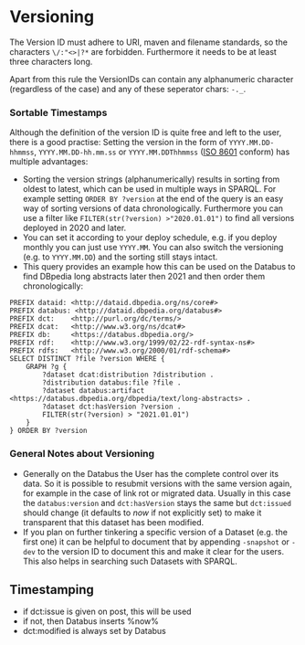 # Versioning

The Version ID must adhere to URI, maven and filename standards, so the characters `\/:"<>|?*` are forbidden. Furthermore it needs to be at least three characters long.

Apart from this rule the VersionIDs can contain any alphanumeric character (regardless of the case) and any of these seperator chars: `-._`. 

### Sortable Timestamps

Although the definition of the version ID is quite free and left to the user, there is a good practise: Setting the version in the form of `YYYY.MM.DD-hhmmss`, `YYYY.MM.DD-hh.mm.ss` or `YYYY.MM.DDThhmmss` ([ISO 8601](https://en.wikipedia.org/wiki/ISO_8601) conform) has multiple advantages:
	
* Sorting the version strings (alphanumerically) results in sorting from oldest to latest, which can be used in multiple ways in SPARQL. For example setting `ORDER BY ?version` at the end of the query is an easy way of sorting versions of data chronologically. Furthermore you can use a filter like `FILTER(str(?version) >"2020.01.01")` to find all versions deployed in 2020 and later. 
* You can set it according to your deploy schedule, e.g. if you deploy monthly you can just use `YYYY.MM`. 
	You can also switch the versioning (e.g. to `YYYY.MM.DD`) and the sorting still stays intact.
* 	This query provides an example how this can be used on the Databus to find DBpedia long abstracts later then 2021 and then order them chronologically:
```
PREFIX dataid: <http://dataid.dbpedia.org/ns/core#>
PREFIX databus: <http://dataid.dbpedia.org/databus#>
PREFIX dct:    <http://purl.org/dc/terms/>
PREFIX dcat:   <http://www.w3.org/ns/dcat#>
PREFIX db:     <https://databus.dbpedia.org/>
PREFIX rdf:    <http://www.w3.org/1999/02/22-rdf-syntax-ns#>
PREFIX rdfs:   <http://www.w3.org/2000/01/rdf-schema#>
SELECT DISTINCT ?file ?version WHERE {
	GRAPH ?g {
		?dataset dcat:distribution ?distribution .
		?distribution databus:file ?file .
		?dataset databus:artifact <https://databus.dbpedia.org/dbpedia/text/long-abstracts> .
    	?dataset dct:hasVersion ?version .
    	FILTER(str(?version) > "2021.01.01")
	}
} ORDER BY ?version
```

### General Notes about Versioning

* Generally on the Databus the User has the complete control over its data. So it is possible to resubmit versions with the same version again, for example in the case of link rot or migrated data. 
Usually in this case the `databus:version` and `dct:hasVersion` stays the same but `dct:issued` should change (it defaults to *now* if not explicitly set) to make it transparent that this dataset has been modified.
* If you plan on further tinkering a specific version of a Dataset (e.g. the first one) it can be helpful to document that by appending `-snapshot` or `-dev` to the version ID to document this and make it clear for the users. 
This also helps in searching such Datasets with SPARQL.



## Timestamping
* if dct:issue is given on post, this will be used
* if not, then Databus inserts %now%
* dct:modified is always set by Databus
